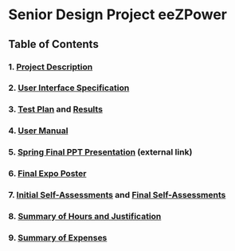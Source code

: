 # Senior Design Project eeZPower
## Table of Contents
### 1. [Project Description](../main/Assignments/Project_Description.md#project-description)
### 2. [User Interface Specification](../main/Assignments_Sem2/User_Interface_Specification.md)
### 3. [Test Plan](../main/Assignments_Sem2/Test_Plan.md) and [Results](../main/Assignments_Sem2/Test_Results.md)
### 4. [User Manual](../main/Assignments_Sem2/User_Manual.md)
### 5. [Spring Final PPT Presentation](https://docs.google.com/presentation/d/16yn9Cp9ksiIHua4f99VkaLNVpQd9gSHK/edit?usp=sharing&ouid=103037768715377898785&rtpof=true&sd=true) (external link)
### 6. [Final Expo Poster](../main/Assignments_Sem2/StoneSoward_SrDesignPoster.pdf)
### 7. [Initial Self-Assessments](../main/Assignments/HW_Essays/Individual_Capstone) and [Final Self-Assessments](../main/Assignments_Sem2/Final_Assesment)
### 8. [Summary of Hours and Justification](../main/Assignments_Sem2/Summary_of_Hours.md)
### 9. [Summary of Expenses](../main/Assignments_Sem2/Budget)
